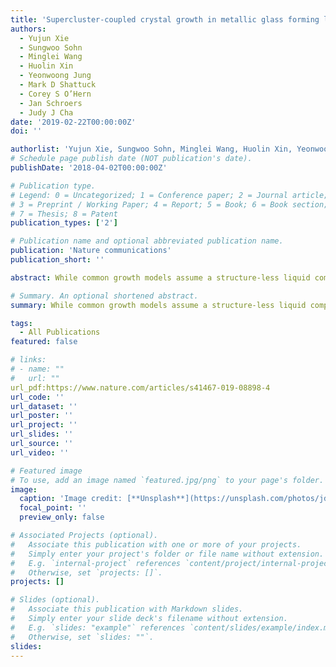 ```yaml
---
title: 'Supercluster-coupled crystal growth in metallic glass forming liquids'
authors:
  - Yujun Xie
  - Sungwoo Sohn
  - Minglei Wang
  - Huolin Xin
  - Yeonwoong Jung
  - Mark D Shattuck
  - Corey S O’Hern
  - Jan Schroers
  - Judy J Cha
date: '2019-02-22T00:00:00Z'
doi: ''

authorlist: 'Yujun Xie, Sungwoo Sohn, Minglei Wang, Huolin Xin, Yeonwoong Jung, Mark D Shattuck, Corey S O’Hern, Jan Schroers, Judy J Cha'
# Schedule page publish date (NOT publication's date).
publishDate: '2018-04-02T00:00:00Z'

# Publication type.
# Legend: 0 = Uncategorized; 1 = Conference paper; 2 = Journal article;
# 3 = Preprint / Working Paper; 4 = Report; 5 = Book; 6 = Book section;
# 7 = Thesis; 8 = Patent
publication_types: ['2']

# Publication name and optional abbreviated publication name.
publication: 'Nature communications'
publication_short: ''

abstract: While common growth models assume a structure-less liquid composed of atomic flow units, structural ordering has been shown in liquid metals. Here, we conduct in situ transmission electron microscopy crystallization experiments on metallic glass nanorods, and show that structural ordering strongly affects crystal growth and is controlled by nanorod thermal history. Direct visualization reveals structural ordering as densely populated small clusters in a nanorod heated from the glass state, and similar behavior is found in molecular dynamics simulations of model metallic glasses. At the same growth temperature, the asymmetry in growth rate for rods that are heated versus cooled decreases with nanorod diameter and vanishes for very small rods. We hypothesize that structural ordering enhances crystal growth, in contrast to assumptions from common growth models. The asymmetric growth rate is attributed to the …

# Summary. An optional shortened abstract.
summary: While common growth models assume a structure-less liquid composed of atomic flow units, structural ordering has been shown in liquid metals. Here, we conduct in situ transmission electron microscopy crystallization experiments on metallic glass nanorods, and show that structural ordering strongly affects crystal growth and is controlled by nanorod thermal history. Direct visualization reveals structural ordering as densely populated small clusters in a nanorod heated from the glass state, and similar behavior is found in molecular dynamics simulations of model metallic glasses. At the same growth temperature, the asymmetry in growth rate for rods that are heated versus cooled decreases with nanorod diameter and vanishes for very small rods. We hypothesize that structural ordering enhances crystal growth, in contrast to assumptions from common growth models. The asymmetric growth rate is attributed to the …

tags:
  - All Publications
featured: false

# links:
# - name: ""
#   url: ""
url_pdf:https://www.nature.com/articles/s41467-019-08898-4
url_code: ''
url_dataset: ''
url_poster: ''
url_project: ''
url_slides: ''
url_source: ''
url_video: ''

# Featured image
# To use, add an image named `featured.jpg/png` to your page's folder.
image:
  caption: 'Image credit: [**Unsplash**](https://unsplash.com/photos/jdD8gXaTZsc)'
  focal_point: ''
  preview_only: false

# Associated Projects (optional).
#   Associate this publication with one or more of your projects.
#   Simply enter your project's folder or file name without extension.
#   E.g. `internal-project` references `content/project/internal-project/index.md`.
#   Otherwise, set `projects: []`.
projects: []

# Slides (optional).
#   Associate this publication with Markdown slides.
#   Simply enter your slide deck's filename without extension.
#   E.g. `slides: "example"` references `content/slides/example/index.md`.
#   Otherwise, set `slides: ""`.
slides:
---
```

